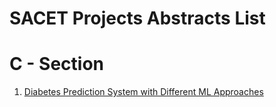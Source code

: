 # SACET Projects Abstracts List

# C - Section

1. <a href="c-section/1C-Diabetes Prediction System with Different ML Approaches.pdf">Diabetes Prediction System with Different ML Approaches</a>